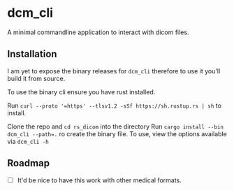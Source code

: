 # dcm_cli

A minimal commandline application to interact with dicom files. 

## Installation

I am yet to expose the binary releases for `dcm_cli` therefore
to use it you'll build it from source.

To use the binary cli ensure you have rust installed.

Run `curl --proto '=https' --tlsv1.2 -sSf https://sh.rustup.rs | sh` to install.

Clone the repo and `cd rs_dicom` into the directory
Run `cargo install --bin dcm_cli --path=.` ro create the binary file.
To use, view the options available via
`dcm_cli -h`

Roadmap
---
- [ ] It'd be nice to have this work with other medical formats.

